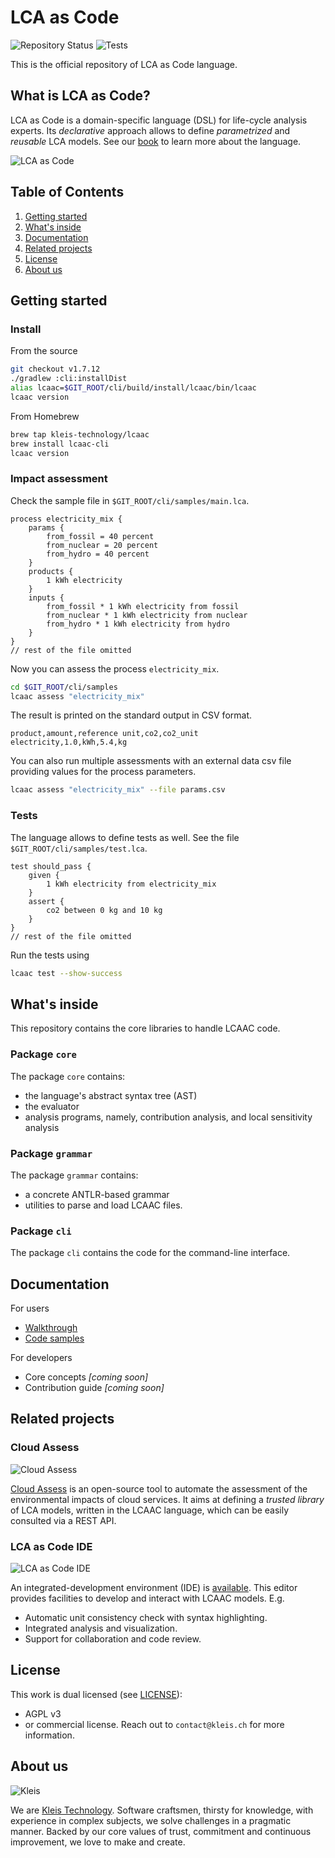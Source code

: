 # LCA as Code

![Repository Status](https://www.repostatus.org/badges/latest/active.svg)
![Tests](https://github.com/kleis-technology/lcaac/actions/workflows/test.yaml/badge.svg)

This is the official repository of LCA as Code language.

## What is LCA as Code?

LCA as Code is a domain-specific language (DSL) for life-cycle analysis experts.
Its *declarative* approach allows to define *parametrized* and *reusable* LCA models.
See our [book](https://lca-as-code.com/book) to learn more about the language.

![LCA as Code](./assets/logo-white-60pct.png)

## Table of Contents

1. [Getting started](#getting-started)
2. [What's inside](#whats-inside)
3. [Documentation](#documentation)
4. [Related projects](#related-projects)
5. [License](#license)
6. [About us](#about-us)

## Getting started

### Install

From the source
```bash
git checkout v1.7.12
./gradlew :cli:installDist
alias lcaac=$GIT_ROOT/cli/build/install/lcaac/bin/lcaac
lcaac version
```

From Homebrew
```bash
brew tap kleis-technology/lcaac
brew install lcaac-cli
lcaac version
```

### Impact assessment

Check the sample file in `$GIT_ROOT/cli/samples/main.lca`.

```lca
process electricity_mix {
    params {
        from_fossil = 40 percent
        from_nuclear = 20 percent
        from_hydro = 40 percent
    }
    products {
        1 kWh electricity
    }
    inputs {
        from_fossil * 1 kWh electricity from fossil
        from_nuclear * 1 kWh electricity from nuclear
        from_hydro * 1 kWh electricity from hydro
    }
}
// rest of the file omitted
```


Now you can assess the process `electricity_mix`.
```bash
cd $GIT_ROOT/cli/samples
lcaac assess "electricity_mix"
```
The result is printed on the standard output in CSV format.
```csv
product,amount,reference unit,co2,co2_unit
electricity,1.0,kWh,5.4,kg
```

You can also run multiple assessments with an external data csv file providing values for the process parameters.
```bash
lcaac assess "electricity_mix" --file params.csv
```

### Tests

The language allows to define tests as well. See the file `$GIT_ROOT/cli/samples/test.lca`.

```lca
test should_pass {
    given {
        1 kWh electricity from electricity_mix
    }
    assert {
        co2 between 0 kg and 10 kg
    }
}
// rest of the file omitted
```

Run the tests using
```bash
lcaac test --show-success
```

## What's inside

This repository contains the core libraries to handle LCAAC code.

### Package `core`

The package `core` contains:
- the language's abstract syntax tree (AST)
- the evaluator
- analysis programs, namely, contribution analysis, and local sensitivity analysis

### Package `grammar`

The package `grammar` contains:
- a concrete ANTLR-based grammar
- utilities to parse and load LCAAC files.

### Package `cli`

The package `cli` contains the code for the command-line interface.

## Documentation

For users
- [Walkthrough](https://lca-as-code.com/book)
- [Code samples](./tutorials/README.md)

For developers
- Core concepts *\[coming soon\]*
- Contribution guide *\[coming soon\]*

## Related projects

### Cloud Assess

![Cloud Assess](./assets/cloudassess.svg)

[Cloud Assess](https://github.com/kleis-technology/cloud-assess) is an open-source tool 
to automate the assessment of the environmental impacts of cloud services.
It aims at defining a *trusted library* of LCA models, written in the LCAAC language,
which can be easily consulted via a REST API.

### LCA as Code IDE

![LCA as Code IDE](./assets/code_sample.png)

An integrated-development environment (IDE) is [available](https://lca-as-code.com).
This editor provides facilities to develop and interact with LCAAC models. E.g.
- Automatic unit consistency check with syntax highlighting.
- Integrated analysis and visualization.
- Support for collaboration and code review.

## License

This work is dual licensed (see [LICENSE](LICENSE.txt)):
- AGPL v3
- or commercial license. 
Reach out to `contact@kleis.ch` for more information.

## About us

![Kleis](./assets/kleis.svg)

We are [Kleis Technology](https://kleis.ch).
Software craftsmen, thirsty for knowledge, with experience in complex subjects, we solve challenges in a pragmatic manner. 
Backed by our core values of trust, commitment and continuous improvement, we love to make and create.
